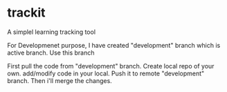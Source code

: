 # trackit
A simplel learning tracking tool


For Developmenet purpose, I have created "development" branch which is active branch. Use this branch

First pull the code from "development" branch.
Create local repo of your own.
add/modify code in your local.
Push it to remote "development" branch.
Then i'll merge the changes.
